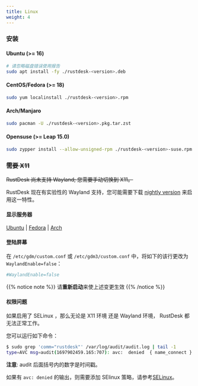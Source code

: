 ```yaml
---
title: Linux 
weight: 4
---
```


### 安装

#### Ubuntu (>= 16)

```bash
# 请忽略磁盘错误使用报告
sudo apt install -fy ./rustdesk-<version>.deb
```

#### CentOS/Fedora (>= 18)

```sh
sudo yum localinstall ./rustdesk-<version>.rpm
```

#### Arch/Manjaro

```sh
sudo pacman -U ./rustdesk-<version>.pkg.tar.zst
```

#### Opensuse (>= Leap 15.0)

```sh
sudo zypper install --allow-unsigned-rpm ./rustdesk-<version>-suse.rpm
```

### ~~需要 X11~~

~~RustDesk 尚未支持 Wayland; 您需要手动切换到 X11。~~

RustDesk 现在有实验性的 Wayland 支持，您可能需要下载 [nightly version](https://github.com/rustdesk/rustdesk/releases/tag/nightly) 来启用这一特性。

#### 显示服务器

[Ubuntu](https://askubuntu.com/questions/1260142/ubuntu-set-default-login-desktop) |
[Fedora](https://docs.fedoraproject.org/en-US/quick-docs/configuring-xorg-as-default-gnome-session/) |
[Arch](https://bbs.archlinux.org/viewtopic.php?id=218319)

#### 登陆屏幕

在 `/etc/gdm/custom.conf` 或 `/etc/gdm3/custom.conf` 中，将如下的该行更改为 `WaylandEnable=false`：

```ini
#WaylandEnable=false
```

{{% notice note %}}
请**重新启动**来使上述变更生效
{{% /notice %}}


#### 权限问题

如果启用了 SELinux ，那么无论是 X11 环境 还是 Wayland 环境， RustDesk 都无法正常工作。

您可以运行如下命令：

```bash
$ sudo grep 'comm="rustdesk"' /var/log/audit/audit.log | tail -1
type=AVC msg=audit(1697902459.165:707): avc:  denied  { name_connect } for  pid=31346 comm="rustdesk" dest=53330 scontext=system_u:system_r:init_t:s0 tcontext=system_u:object_r:ephemeral_port_t:s0 tclass=tcp_socket permissive=0
```

**注意**: audit 后面括号内的数字是时间戳。

如果有 `avc: denied` 的输出，则需要添加 SElinux 策略，请参考[SELinux](./selinux/)。
